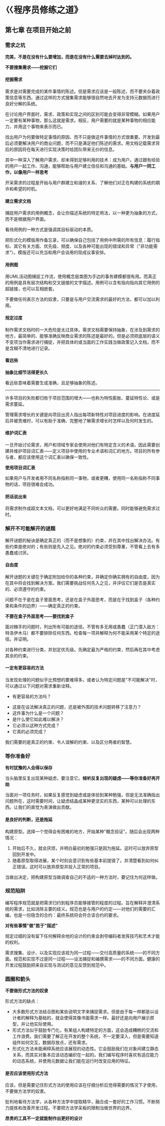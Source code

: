 # 巜程序员修练之道》

## 第七章 在项目开始之前

### 需求之坑

**完美，不是在没有什么要增加，而是在没有什么需要去掉时达到的。**

**不要搜集需求——挖掘它们**

#### 挖掘需求

需求是对需要完成的某件事情的陈述。但是需求应该是一般陈述，而不要夹杂着政策信息等东西。通过这样的方式搜集需求能够很自然地去开发为支持元数据而进行良好分解的系统。

在讨论用户界面时，需求、政策和实现之间的区别可能会变得非常模糊。如果用户一定要有某种事物，那么这就是需求。相反，用户需要的就是某种事物的相应能力，并用这个事物来表示而已。

找出用户为何要做特定事情的原因、而不只是做这件事情的方式很重要。开发到最后必须要解决用户的商业问题，而不只是满足他们陈述的需求。用文档记载需求背后的原因将在每天进行实现决策时给团队带来无价的信息。

其中一种深入了解用户需求、却未得到足够利用的技术：成为用户。通过跟有经验的用户一起工作、沟通，能够帮助与用户建立信任和沟通的基础。**与用户一同工作，以像用户一样思考**

开采需求的过程是开始与用户群建立和谐的关系、了解他们对正在构建的系统的期许和希望的时机。

#### 建立需求文档

捕捉用户需求的用例概念，会让你描述系统的特定用法，以一种更为抽象的方式，而不是根据用户界面。

看待用例的一种方式是强调其目标驱动的本质。

把形式化的模版用作备忘录，可以确保自己包括了用例中所需的所有信息：履行指标、其它有关方面、优先级、频度、以及各种可能出现的错误和异常（"非功能需求"）。模版还可以充当和用户会谈用的现成议事安排。

#### 用例图

用UML活动图捕捉工作流，使用概念层类图为手边的事务建模都很有用。而真正的用例是具有层次结构和交叉链接的文字描述。用例可以含有指向指向其它用例的超链接，也可以互相嵌套。

不要做任何表示方法的奴隶，只要是与用户交流需求的最好的方法，都可以加以利用。

#### 规定过度

制作需求文档时的一大危险是太过具体。需求文档需要保持抽象，在涉及到需求的地方，最简单的、能够准确反映商业需求的陈述是最好的。但是必须把底层的语义不变项当作需求进行捕捉，并把具体的或当面的工作实践当做政策记入文档，而不是含糊不清地进行记录。

#### 看远些

**抽象比细节活得更长久**

看远些意味着需要生成准确，且足够抽象的陈述。

- - - -

许多项目的失败都归咎于项目范围的增大——也称为特性膨胀、蔓延特性论、或是需求蔓延。

管理需求增长的关键是向项目出资人指出每项新特性对项目进度的影响。在进度延后并被责难时，可以有助于准确、完整地了解需求增长时怎样以及何时发生的。

#### 维护词汇表

一旦开始讨论需求，用户和领域专家会使用对他们有特定含义的术语。因此需要创建并维护项目词汇表——定义项目中使用的专业术语和词汇的地方。项目的所有参与者，都应该使用这个词汇表以确保一致性。

**使用项目词汇表**

如果用户与开发者用不同名称指称同一事物，或者更糟，使用同一名称指称不同事物的话，项目很难会成功。

#### 把话说出来

将需求制作成超文本文档，可以更好地满足不同听众的需要。同时能够避免需求过时。

### 解开不可能解开的谜题

解开谜题的秘诀是确定真正的（而不是想象的）约束，并在其中找出解决办法。有些约束是绝对的；有些则是先入之见。绝对的约束必须受到尊重，不管看上去有多愚蠢或讨厌。

#### 自由度

解开谜题的关键在于确定附加给你的各种约束，并确定你确实拥有的自由度，因为在其中将会找到解决方案。我们需要挑战任何先入之见，并评估它们是否是真实的、必须遵守的约束。

问题不在于是在盒子里面思考，还是在盒子外面思考，而是在于找到盒子（各种约束和条件的边界）——确定真正的约束。

**不要在盒子外面思考——要找到盒子**

面对棘手的问题时，列出所有可能的途径。不管有多无用或愚蠢（正门潜入敌方：特洛伊木马）都不要排除任何东西。检查每一项并解释为何不能采用某个特定的途径。并证明。

对各种约束进行分类，并划定优先级。先确定最为严格的约束，然后再在其中考虑其余的约束。

#### 一定有更容易的方法

当发现处理的问题似乎比预想的要难得多。或者认为特定问题是"不可能解决"时，可以通过以下问题对需求重新诠释。

- 有更容易的方法吗？
* 这是在设法解决真正的问题，还是被外围的技术问题转移了注意力？
* 这件事为什么是一个问题？
* 是什么使它如此难以解决？
* 它必须以这种方式完成？
* 它真的必须完成？

我们需要的是真正的约束、令人误解的约束、以及区分两者的智慧。

### 等你准备好

**有时犹豫的人会得以保存**

当头脑里反复出现某种疑虑，要注意它。**倾听反复出现的疑虑——等你准备好再开始**

当面对一项任务时，如果反复感觉到疑虑或是体验到某种勉强，但是无法准确指出问题所在，这时需要时间，让疑虑结晶成某种更坚实的东西，某种可以处理的东西。让我们的直觉为表演做出贡献。

#### 是良好的判断，还是拖延

构建原型。选择一个觉得会有困难的地方，开始某种"概念验证"。随后会出现两种情况：

1. 开始后不久，就会厌烦，并明白最初的勉强只是因为拖延。这时可以放弃原型回到开发中。
2. 随着原型取得进展，某个时刻会意识到有些基本前提错了。并清楚看到如何纠正错误。这时可以放弃原型并投入正常的项目。

当做出决定，把构建原型当做调查自己的不适的一种方法时，要记住为何这样做。

### 规范陷阱

编写程序规范就是把需求归约到程序员能够接管的程度的过程。旨在解释并澄清系统的需求，比如消除主要的歧义。规范也是与用户的约定——对他们的需要的汇编，也是一份隐含的合约：最终系统将会符合该合约的要求。

**对有些事情"做"胜于"描述"**

规定过细的没有留下任何解释余地的设计的约束会剥夺编码者发挥技巧和艺术才能的权利。

需求搜集、设计、以及实现应该视为同一过程——交付高质量的系统——的不同方面。规范和实现不过是同一过程——设法捕捉和编撰需求——的不同方面。健康的开发过程鼓励把来自实现与测试的意见反馈到规范中。

### 圆圈和箭头

**不要做形式方法的奴隶**

形式方法的缺点：

* 大多数形式方法结合图和某些说明文字来捕捉需求。但是由于每一样都是以设计者的解释为基础的，就会使得其像书面需求一样。最好还是向用户展示原型，并让他实际使用。
* 形式方法似乎鼓励专门化，有某组人构建特定的方面，这会造成糟糕的交流和工作浪费。我们需要了解正在开发的整个系统，不一定要深入，但是需要知道组件如何交互，数据存放点，还有需求。
* 形式化方法未能阐释系统应该展现的动态性。它会鼓励我们在对象间建立静态关系，而其实对象本应该动态编织在一起的。我们编写程序时喜欢有适应能力的动态系统，并使用元数据让我们能在运行时改变应用的特征。

#### 是否应该使用形式方法

应该，但是需要记住形式方法的使用应该在仔细分析后觉得需要的情况下才使用，不要做方法学的奴隶。

批判地看待方法学，从各种方法学中提取精华，融合成一套好的工作习惯。不断努力提炼和改善开发过程。不要把方法学呆板的限制当做世界的边界。

**昂贵的工具不一定就能制作出更好的设计**
